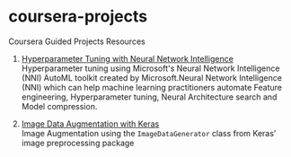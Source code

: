 # coursera-projects
Coursera Guided Projects Resources

1) [Hyperparameter Tuning with Neural Network Intelligence](https://www.coursera.org/projects/hyperparameter-tuning) <br>
   Hyperparameter tuning using Microsoft's Neural Network Intelligence (NNI) AutoML toolkit created by Microsoft.Neural Network Intelligence (NNI) which can help machine learning practitioners automate Feature engineering, Hyperparameter tuning, Neural Architecture search and Model compression. 

2. [Image Data Augmentation with Keras](https://www.coursera.org/projects/data-augmentation-keras) <br>
   Image Augmentation using the `ImageDataGenerator` class from Keras’ image preprocessing package
